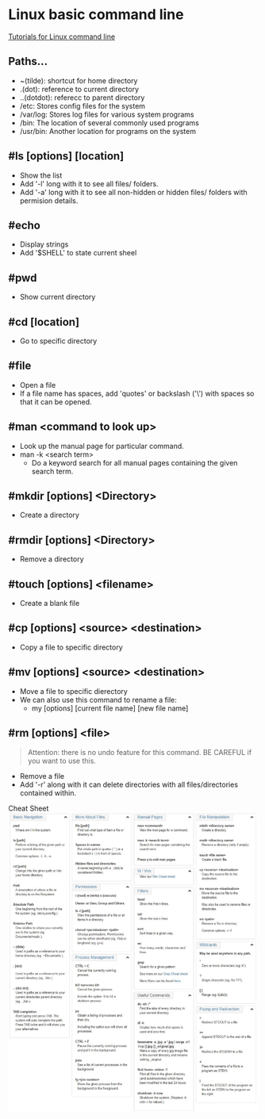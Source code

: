 # Linux basic command line 
[Tutorials for Linux command line](https://ryanstutorials.net/linuxtutorial/commandline.php)


## Paths...
- ~(tilde): shortcut for home directory
- .(dot): reference to current directory
- ..(dotdot): referecc to parent directory
- /etc: Stores config files for the system
- /var/log: Stores log files for various system programs
- /bin: The location of several commonly used programs
- /usr/bin: Another location for programs on the system

## #ls [options] [location]
- Show the list
- Add '-l' long with it to see all files/ folders.
- Add '-a' long with it to see all non-hidden or hidden files/ folders with permision details.

## #echo
- Display strings 
- Add '$SHELL' to state current sheel

## #pwd
- Show current directory

## #cd [location]
- Go to specific directory

## #file
- Open a file
- If a file name has spaces, add 'quotes' or backslash ('\\') with spaces so that it can be opened.

## #man \<command to look up>
- Look up the manual page for particular command.
- man -k \<search term> 
  - Do a keyword search for all manual pages containing the given search term.

## #mkdir [options] \<Directory>
- Create a directory 

## #rmdir [options] \<Directory>
- Remove a directory

## #touch [options] \<filename>
- Create a blank file

## #cp [options] \<source> \<destination>
- Copy a file to specific directory

## #mv [options] \<source> \<destination>
- Move a file to specific dierectory
- We can also use this command to rename a file:
  - my [options] [current file name] [new file name]

## #rm [options] \<file>
> Attention: there is no undo feature for this command. BE CAREFUL if you want to use this.
- Remove a file
- Add '-r' along with it can delete directories with all files/directories contained within.


Cheat Sheet
<img src='./cheat_sheet.jpg' alt='cheat_sheet' />

